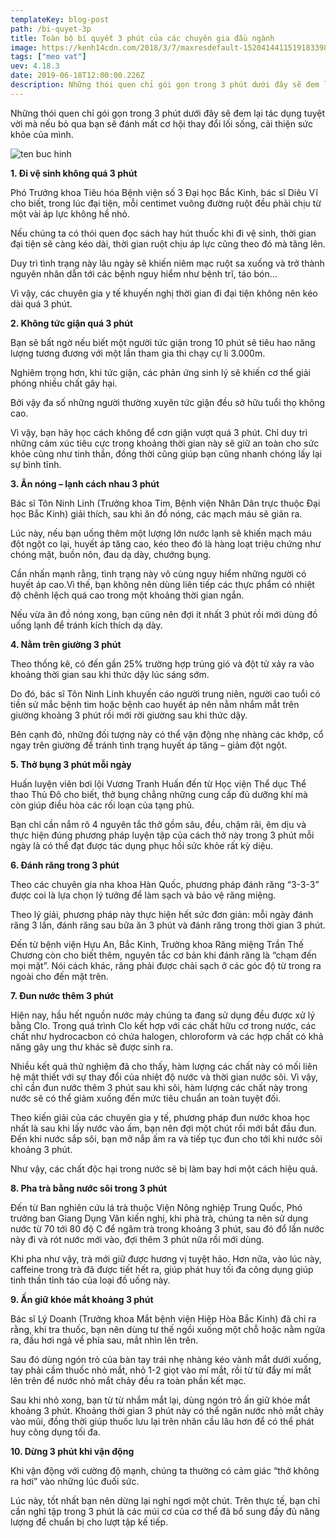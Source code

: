 ```yaml
---
templateKey: blog-post
path: /bi-quyet-3p
title: Toàn bộ bí quyết 3 phút của các chuyên gia đầu ngành
image: https://kenh14cdn.com/2018/3/7/maxresdefault-15204144115191833984061.jpg
tags: ["meo vat"]
uev: 4.18.3
date: 2019-06-18T12:00:00.226Z
description: Những thói quen chỉ gói gọn trong 3 phút dưới đây sẽ đem lại tác dụng tuyệt vời mà nếu bỏ qua bạn sẽ đánh mất cơ hội thay đổi lối sống, cải thiện sức khỏe của mình.
---
```


Những thói quen chỉ gói gọn trong 3 phút dưới đây sẽ đem lại tác dụng tuyệt vời mà nếu bỏ qua bạn sẽ đánh mất cơ hội thay đổi lối sống, cải thiện sức khỏe của mình.

![ten buc hinh](https://static.phunugiadinh.vn/wp-content/uploads/2017/05/1-2.png "ten buc hinh")

**1. Đi vệ sinh không quá 3 phút**

Phó Trưởng khoa Tiêu hóa Bệnh viện số 3 Đại học Bắc Kinh, bác sĩ Diêu Vĩ cho biết, trong lúc đại tiện, mỗi centimet vuông đường ruột đều phải chịu từ một vài áp lực không hề nhỏ.

Nếu chúng ta có thói quen đọc sách hay hút thuốc khi đi vệ sinh, thời gian đại tiện sẽ càng kéo dài, thời gian ruột chịu áp lực cũng theo đó mà tăng lên.

Duy trì tình trạng này lâu ngày sẽ khiến niêm mạc ruột sa xuống và trở thành nguyên nhân dẫn tới các bệnh nguy hiểm như bệnh trĩ, táo bón…

Vì vậy, các chuyên gia y tế khuyến nghị thời gian đi đại tiện không nên kéo dài quá 3 phút.

**2. Không tức giận quá 3 phút**

Bạn sẽ bất ngờ nếu biết một người tức giận trong 10 phút sẽ tiêu hao năng lượng tương đương với một lần tham gia thi chạy cự li 3.000m.

Nghiêm trọng hơn, khi tức giận, các phản ứng sinh lý sẽ khiến cơ thể giải phóng nhiều chất gây hại.

Bởi vậy đa số những người thường xuyên tức giận đều sở hữu tuổi thọ không cao.

Vì vậy, bạn hãy học cách không để cơn giận vượt quá 3 phút. Chỉ duy trì những cảm xúc tiêu cực trong khoảng thời gian này sẽ giữ an toàn cho sức khỏe cũng như tinh thần, đồng thời cũng giúp bạn cũng nhanh chóng lấy lại sự bình tĩnh.

**3. Ăn nóng – lạnh cách nhau 3 phút**

Bác sĩ Tôn Ninh Linh (Trưởng khoa Tim, Bệnh viện Nhân Dân trực thuộc Đại học Bắc Kinh) giải thích, sau khi ăn đồ nóng, các mạch máu sẽ giãn ra.

Lúc này, nếu bạn uống thêm một lượng lớn nước lạnh sẽ khiến mạch máu đột ngột co lại, huyết áp tăng cao, kéo theo đó là hàng loạt triệu chứng như chóng mặt, buồn nôn, đau dạ dày, chướng bụng.

Cần nhấn mạnh rằng, tình trạng này vô cùng nguy hiểm những người có huyết áp cao.Vì thế, bạn không nên dùng liên tiếp các thực phẩm có nhiệt độ chênh lệch quá cao trong một khoảng thời gian ngắn.

Nếu vừa ăn đồ nóng xong, bạn cũng nên đợi ít nhất 3 phút rồi mới dùng đồ uống lạnh để tránh kích thích dạ dày.

**4. Nằm trên giường 3 phút**

Theo thống kê, có đến gần 25% trường hợp trúng gió và đột tử xảy ra vào khoảng thời gian sau khi thức dậy lúc sáng sớm.

Do đó, bác sĩ Tôn Ninh Linh khuyến cáo người trung niên, người cao tuổi có tiền sử mắc bệnh tim hoặc bệnh cao huyết áp nên nằm nhắm mắt trên giường khoảng 3 phút rồi mới rời giường sau khi thức dậy.

Bên cạnh đó, những đối tượng này có thể vận động nhẹ nhàng các khớp, cổ ngay trên giường để tránh tình trạng huyết áp tăng – giảm đột ngột.

**5. Thở bụng 3 phút mỗi ngày**

Huấn luyện viên bơi lội Vương Tranh Huấn đến từ Học viện Thể dục Thể thao Thủ Đô cho biết, thở bụng chẳng những cung cấp đủ dưỡng khí mà còn giúp điều hòa các rối loạn của tạng phủ.

Bạn chỉ cần nắm rõ 4 nguyên tắc thở gồm sâu, đều, chậm rãi, êm dịu và thực hiện đúng phương pháp luyện tập của cách thở này trong 3 phút mỗi ngày là có thể đạt được tác dụng phục hồi sức khỏe rất kỳ diệu.

**6. Đánh răng trong 3 phút**

Theo các chuyên gia nha khoa Hàn Quốc, phương pháp đánh răng “3-3-3” được coi là lựa chọn lý tưởng để làm sạch và bảo vệ răng miệng.

Theo lý giải, phương pháp này thực hiện hết sức đơn giản: mỗi ngày đánh răng 3 lần, đánh răng sau bữa ăn 3 phút và đánh răng trong thời gian 3 phút.

Đến từ bệnh viện Hựu An, Bắc Kinh, Trưởng khoa Răng miệng Trần Thế Chương còn cho biết thêm, nguyên tắc cơ bản khi đánh răng là “chạm đến mọi mặt”. Nói cách khác, răng phải được chải sạch ở các góc độ từ trong ra ngoài cho đến mặt trên.

**7. Đun nước thêm 3 phút**

Hiện nay, hầu hết nguồn nước máy chúng ta đang sử dụng đều được xử lý bằng Clo. Trong quá trình Clo kết hợp với các chất hữu cơ trong nước, các chất như hydrocacbon có chứa halogen, chloroform và các hợp chất có khả năng gây ung thư khác sẽ được sinh ra.

Nhiều kết quả thử nghiệm đã cho thấy, hàm lượng các chất này có mối liên hệ mật thiết với sự thay đổi của nhiệt độ nước và thời gian nước sôi. Vì vậy, chỉ cần đun nước thêm 3 phút sau khi sôi, hàm lượng các chất này trong nước sẽ có thể giảm xuống đến mức tiêu chuẩn an toàn tuyệt đối.

Theo kiến giải của các chuyên gia y tế, phương pháp đun nước khoa học nhất là sau khi lấy nước vào ấm, bạn nên đợi một chút rồi mới bắt đầu đun. Đến khi nước sắp sôi, bạn mở nắp ấm ra và tiếp tục đun cho tới khi nước sôi khoảng 3 phút.

Như vậy, các chất độc hại trong nước sẽ bị làm bay hơi một cách hiệu quả.

**8. Pha trà bằng nước sôi trong 3 phút**

Đến từ Ban nghiên cứu lá trà thuộc Viện Nông nghiệp Trung Quốc, Phó trưởng ban Giang Dụng Văn kiến nghị, khi phà trà, chúng ta nên sử dụng nước từ 70 tới 80 độ C để ngâm trà trong khoảng 3 phút, sau đó đổ lần nước này đi và rót nước mới vào, đợi thêm 3 phút nữa rồi mới dùng.

Khi pha như vậy, trà mới giữ được hương vị tuyệt hảo. Hơn nữa, vào lúc này, caffeine trong trà đã được tiết hết ra, giúp phát huy tối đa công dụng giúp tinh thần tỉnh táo của loại đồ uống này.

**9. Ấn giữ khóe mắt khoảng 3 phút**

Bác sĩ Lý Doanh (Trưởng khoa Mắt bệnh viện Hiệp Hòa Bắc Kinh) đã chỉ ra rằng, khi tra thuốc, bạn nên dùng tư thế ngồi xuống một chỗ hoặc nằm ngửa ra, đầu hơi ngả về phía sau, mắt nhìn lên trên.

Sau đó dùng ngón trỏ của bàn tay trái nhẹ nhàng kéo vành mắt dưới xuống, tay phải cầm thuốc nhỏ mắt, nhỏ 1-2 giọt vào mí mắt, rồi từ từ đẩy mí mắt lên trên để nước nhỏ mắt chảy đều ra toàn phần kết mạc.

Sau khi nhỏ xong, bạn từ từ nhắm mắt lại, dùng ngón trỏ ấn giữ khóe mắt khoảng 3 phút. Khoảng thời gian 3 phút này có thể ngăn nước nhỏ mắt chảy vào mũi, đồng thời giúp thuốc lưu lại trên nhãn cầu lâu hơn để có thể phát huy công dụng tối đa.

**10. Dừng 3 phút khi vận động**

Khi vận động với cường độ mạnh, chúng ta thường có cảm giác “thở không ra hơi” vào những lúc đuối sức.

Lúc này, tốt nhất bạn nên dừng lại nghỉ ngơi một chút. Trên thực tế, bạn chỉ cần nghỉ tập trong 3 phút là các múi cơ của cơ thể đã bổ sung đầy đủ năng lượng để chuẩn bị cho lượt tập kế tiếp.